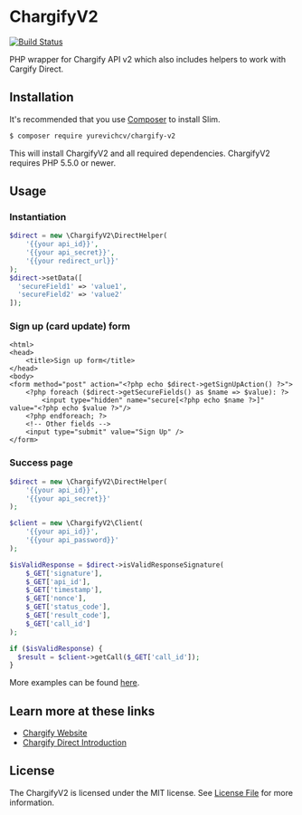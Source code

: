 # ChargifyV2

[![Build Status](https://travis-ci.org/yurevichcv/ChargifyV2.svg?branch=master)](https://travis-ci.org/yurevichcv/ChargifyV2)

PHP wrapper for Chargify API v2 which also includes helpers to work with Cargify Direct.

## Installation

It's recommended that you use [Composer](https://getcomposer.org/) to install Slim.

```bash
$ composer require yurevichcv/chargify-v2
```

This will install ChargifyV2 and all required dependencies. ChargifyV2 requires PHP 5.5.0 or newer.

## Usage

### Instantiation
```php
$direct = new \ChargifyV2\DirectHelper(
    '{{your api_id}}',
    '{{your api_secret}}',
    '{{your redirect_url}}'
);
$direct->setData([
  'secureField1' => 'value1',
  'secureField2' => 'value2'
]);
```

### Sign up (card update) form
```phtml
<html>
<head>
    <title>Sign up form</title>
</head>
<body>
<form method="post" action="<?php echo $direct->getSignUpAction() ?>">
    <?php foreach ($direct->getSecureFields() as $name => $value): ?>
        <input type="hidden" name="secure[<?php echo $name ?>]" value="<?php echo $value ?>"/>
    <?php endforeach; ?>
    <!-- Other fields -->
    <input type="submit" value="Sign Up" />
</form>
```

### Success page
```php
$direct = new \ChargifyV2\DirectHelper(
    '{{your api_id}}',
    '{{your api_secret}}'
);

$client = new \ChargifyV2\Client(
    '{{your api_id}}',
    '{{your api_password}}'
);

$isValidResponse = $direct->isValidResponseSignature(
    $_GET['signature'],
    $_GET['api_id'],
    $_GET['timestamp'],
    $_GET['nonce'],
    $_GET['status_code'],
    $_GET['result_code'],
    $_GET['call_id']
);

if ($isValidResponse) {
  $result = $client->getCall($_GET['call_id']);
}
```

More examples can be found [here](examples).

## Learn more at these links
- [Chargify Website](https://www.chargify.com)
- [Chargify Direct Introduction](https://docs.chargify.com/chargify-direct-introduction)

## License

The ChargifyV2 is licensed under the MIT license. See [License File](LICENSE) for more information.
